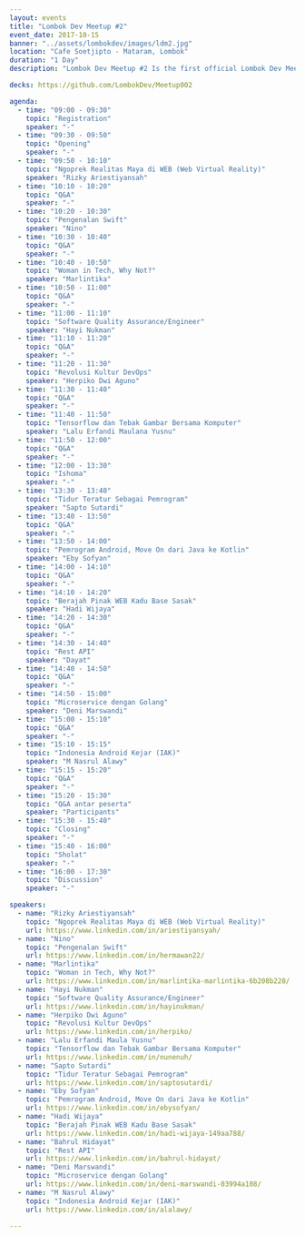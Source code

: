 ```yaml
---
layout: events
title: "Lombok Dev Meetup #2"
event_date: 2017-10-15
banner: "../assets/lombokdev/images/ldm2.jpg"
location: "Cafe Soetjipto - Mataram, Lombok"
duration: "1 Day"
description: "Lombok Dev Meetup #2 Is the first official Lombok Dev Meetup. Featured a series of lightning talks, where local developers shared insights on various technical topics in short, focused sessions. The event covered subjects ranging from WebVR, Swift, DevOps, TensorFlow, and Kotlin to local-language web development and microservices. With Q&A sessions after each talk, networking opportunities, and open discussions, the meetup encouraged knowledge sharing and collaboration within the Lombok tech community."

decks: https://github.com/LombokDev/Meetup002

agenda:
  - time: "09:00 - 09:30"
    topic: "Registration"
    speaker: "-"
  - time: "09:30 - 09:50"
    topic: "Opening"
    speaker: "-"
  - time: "09:50 - 10:10"
    topic: "Ngoprek Realitas Maya di WEB (Web Virtual Reality)"
    speaker: "Rizky Ariestiyansah"
  - time: "10:10 - 10:20"
    topic: "Q&A"
    speaker: "-"
  - time: "10:20 - 10:30"
    topic: "Pengenalan Swift"
    speaker: "Nino"
  - time: "10:30 - 10:40"
    topic: "Q&A"
    speaker: "-"
  - time: "10:40 - 10:50"
    topic: "Woman in Tech, Why Not?"
    speaker: "Marlintika"
  - time: "10:50 - 11:00"
    topic: "Q&A"
    speaker: "-"
  - time: "11:00 - 11:10"
    topic: "Software Quality Assurance/Engineer"
    speaker: "Hayi Nukman"
  - time: "11:10 - 11:20"
    topic: "Q&A"
    speaker: "-"
  - time: "11:20 - 11:30"
    topic: "Revolusi Kultur DevOps"
    speaker: "Herpiko Dwi Aguno"
  - time: "11:30 - 11:40"
    topic: "Q&A"
    speaker: "-"
  - time: "11:40 - 11:50"
    topic: "Tensorflow dan Tebak Gambar Bersama Komputer"
    speaker: "Lalu Erfandi Maulana Yusnu"
  - time: "11:50 - 12:00"
    topic: "Q&A"
    speaker: "-"
  - time: "12:00 - 13:30"
    topic: "Ishoma"
    speaker: "-"
  - time: "13:30 - 13:40"
    topic: "Tidur Teratur Sebagai Pemrogram"
    speaker: "Sapto Sutardi"
  - time: "13:40 - 13:50"
    topic: "Q&A"
    speaker: "-"
  - time: "13:50 - 14:00"
    topic: "Pemrogram Android, Move On dari Java ke Kotlin"
    speaker: "Eby Sofyan"
  - time: "14:00 - 14:10"
    topic: "Q&A"
    speaker: "-"
  - time: "14:10 - 14:20"
    topic: "Berajah Pinak WEB Kadu Base Sasak"
    speaker: "Hadi Wijaya"
  - time: "14:20 - 14:30"
    topic: "Q&A"
    speaker: "-"
  - time: "14:30 - 14:40"
    topic: "Rest API"
    speaker: "Dayat"
  - time: "14:40 - 14:50"
    topic: "Q&A"
    speaker: "-"
  - time: "14:50 - 15:00"
    topic: "Microservice dengan Golang"
    speaker: "Deni Marswandi"
  - time: "15:00 - 15:10"
    topic: "Q&A"
    speaker: "-"
  - time: "15:10 - 15:15"
    topic: "Indonesia Android Kejar (IAK)"
    speaker: "M Nasrul Alawy"
  - time: "15:15 - 15:20"
    topic: "Q&A"
    speaker: "-"
  - time: "15:20 - 15:30"
    topic: "Q&A antar peserta"
    speaker: "Participants"
  - time: "15:30 - 15:40"
    topic: "Closing"
    speaker: "-"
  - time: "15:40 - 16:00"
    topic: "Sholat"
    speaker: "-"
  - time: "16:00 - 17:30"
    topic: "Discussion"
    speaker: "-"

speakers:
  - name: "Rizky Ariestiyansah"
    topic: "Ngoprek Realitas Maya di WEB (Web Virtual Reality)"
    url: https://www.linkedin.com/in/ariestiyansyah/
  - name: "Nino"
    topic: "Pengenalan Swift"
    url: https://www.linkedin.com/in/hermawan22/
  - name: "Marlintika"
    topic: "Woman in Tech, Why Not?"
    url: https://www.linkedin.com/in/marlintika-marlintika-6b208b228/
  - name: "Hayi Nukman"
    topic: "Software Quality Assurance/Engineer"
    url: https://www.linkedin.com/in/hayinukman/
  - name: "Herpiko Dwi Aguno"
    topic: "Revolusi Kultur DevOps"
    url: https://www.linkedin.com/in/herpiko/
  - name: "Lalu Erfandi Maula Yusnu"
    topic: "Tensorflow dan Tebak Gambar Bersama Komputer"
    url: https://www.linkedin.com/in/nunenuh/
  - name: "Sapto Sutardi"
    topic: "Tidur Teratur Sebagai Pemrogram"
    url: https://www.linkedin.com/in/saptosutardi/
  - name: "Eby Sofyan"
    topic: "Pemrogram Android, Move On dari Java ke Kotlin"
    url: https://www.linkedin.com/in/ebysofyan/
  - name: "Hadi Wijaya"
    topic: "Berajah Pinak WEB Kadu Base Sasak"
    url: https://www.linkedin.com/in/hadi-wijaya-149aa788/
  - name: "Bahrul Hidayat"
    topic: "Rest API"
    url: https://www.linkedin.com/in/bahrul-hidayat/
  - name: "Deni Marswandi"
    topic: "Microservice dengan Golang"
    url: https://www.linkedin.com/in/deni-marswandi-03994a108/
  - name: "M Nasrul Alawy"
    topic: "Indonesia Android Kejar (IAK)"
    url: https://www.linkedin.com/in/alalawy/

---
```


